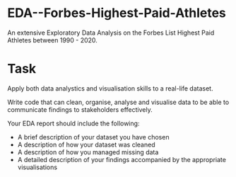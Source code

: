 # EDA--Forbes-Highest-Paid-Athletes
An extensive Exploratory Data Analysis on the Forbes List Highest Paid Athletes between 1990 - 2020.

# Task 
Apply both data analystics and visualisation skills to a real-life dataset. 

Write code that can clean, organise, analyse and visualise data to be able to communicate findings to stakeholders effectively. 

Your EDA report should include the following:
* A brief description of your dataset you have chosen
* A description of how your dataset was cleaned
* A description of how you managed missing data
* A detailed description of your findings accompanied by the appropriate visualisations
